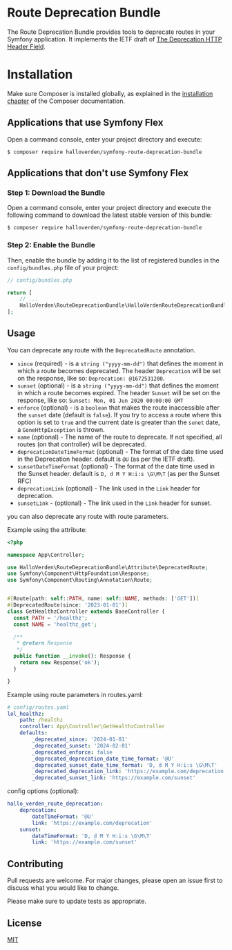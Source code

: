 Route Deprecation Bundle
==============================
The Route Deprecation Bundle provides tools to deprecate routes in your Symfony application. It implements the IETF draft  of [The Deprecation HTTP Header Field](https://datatracker.ietf.org/doc/html/draft-ietf-httpapi-deprecation-header).  

Installation
============

Make sure Composer is installed globally, as explained in the
[installation chapter](https://getcomposer.org/doc/00-intro.md)
of the Composer documentation.

Applications that use Symfony Flex
----------------------------------

Open a command console, enter your project directory and execute:

```console
$ composer require halloverden/symfony-route-deprecation-bundle
```

Applications that don't use Symfony Flex
----------------------------------------

### Step 1: Download the Bundle

Open a command console, enter your project directory and execute the
following command to download the latest stable version of this bundle:

```console
$ composer require halloverden/symfony-route-deprecation-bundle
```

### Step 2: Enable the Bundle

Then, enable the bundle by adding it to the list of registered bundles
in the `config/bundles.php` file of your project:

```php
// config/bundles.php

return [
    // ...
    HalloVerden\RouteDeprecationBundle\HalloVerdenRouteDeprecationBundle::class => ['all' => true],
];
```

## Usage

You can deprecate any route with the `DeprecatedRoute` annotation.

- `since` (required) - is a `string ("yyyy-mm-dd")` that defines the moment in which a route becomes deprecated. The header `Deprecation` will be set on the response, like so: `Deprecation: @1672531200`.
- `sunset` (optional) - is a `string ("yyyy-mm-dd")` that defines the moment in which a route becomes expired. The header `Sunset` will be set on the response, like so: `Sunset: Mon, 01 Jun 2020 00:00:00 GMT`
- `enforce` (optional) - is a `boolean` that makes the route inaccessible after the `sunset` date (default is `false`). If you try to access a route where this option is set to `true` and the current date is greater than the `sunet` date, a `GoneHttpException` is thrown.
- `name` (optional) - The name of the route to deprecate. If not specified, all routes (on that controller) will be deprecated.
- `deprecationDateTimeFormat` (optional) - The format of the date time used in the Deprecation header. default is `@U` (as per the IETF draft).
- `sunsetDateTimeFormat` (optional) - The format of the date time used in the Sunset header. default is `D, d M Y H:i:s \G\M\T` (as per the Sunset RFC)
- `deprecationLink` (optional) - The link used in the `Link` header for deprecation.
- `sunsetLink` - (optional) - The link used in the `Link` header for sunset.

you can also deprecate any route with route parameters.

Example using the attribute:

```php
<?php

namespace App\Controller;

use HalloVerden\RouteDeprecationBundle\Attribute\DeprecatedRoute;
use Symfony\Component\HttpFoundation\Response;
use Symfony\Component\Routing\Annotation\Route;


#[Route(path: self::PATH, name: self::NAME, methods: ['GET'])]
#[DeprecatedRoute(since: '2023-01-01')]
class GetHealthzController extends BaseController {
  const PATH = '/healthz';
  const NAME = 'healthz_get';

  /**
   * @return Response
   */
  public function __invoke(): Response {
    return new Response('ok');
  }

}
```

Example using route parameters in routes.yaml:

```yaml
# config/routes.yaml
lol_healthz:
    path: /healthz
    controller: App\Controller\GetHealthzController
    defaults:
        _deprecated_since: '2024-01-01'
        _deprecated_sunset: '2024-02-01'
        _deprecated_enforce: false
        _deprecated_deprecation_date_time_format: '@U'
        _deprecated_sunset_date_time_format: 'D, d M Y H:i:s \G\M\T'
        _deprecated_deprecation_link: 'https://example.com/deprecation'
        _deprecated_sunset_link: 'https://example.com/sunset'
```

config options (optional):
```yaml
hallo_verden_route_deprecation:
    deprecation:
        dateTimeFormat: '@U'
        link: 'https://example.com/deprecation'
    sunset:
        dateTimeFormat: 'D, d M Y H:i:s \G\M\T'
        link: 'https://example.com/sunset'
```

## Contributing
Pull requests are welcome. For major changes, please open an issue first to discuss what you would like to change.

Please make sure to update tests as appropriate.

## License
[MIT](https://choosealicense.com/licenses/mit/)
